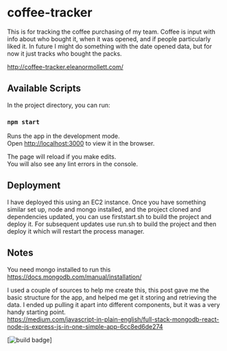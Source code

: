 # coffee-tracker

This is for tracking the coffee purchasing of my team. Coffee is input with info about who bought it, when it was opened, and if people particularly liked it. In future I might do something with the date opened data, but for now it just tracks who bought the packs.

http://coffee-tracker.eleanormollett.com/


## Available Scripts

In the project directory, you can run:

### `npm start`

Runs the app in the development mode.<br>
Open [http://localhost:3000](http://localhost:3000) to view it in the browser.

The page will reload if you make edits.<br>
You will also see any lint errors in the console.

## Deployment
I have deployed this using an EC2 instance. Once you have something similar set up, node and mongo installed, and the project cloned and dependencies updated, you can use firststart.sh to build the project and deploy it. For subsequent updates use run.sh to build the project and then deploy it which will restart the process manager.

## Notes

You need mongo installed to run this
https://docs.mongodb.com/manual/installation/

I used a couple of sources to help me create this, this post gave me the basic structure for the app, and helped me get it storing and retrieving the data. I ended up pulling it apart into different components, but it was a very handy starting point.<br>
https://medium.com/javascript-in-plain-english/full-stack-mongodb-react-node-js-express-js-in-one-simple-app-6cc8ed6de274

[![build badge](https://codebuild.eu-west-2.amazonaws.com/badges?uuid=eyJlbmNyeXB0ZWREYXRhIjoiYVhYNVNyc295UnNMOFg5eW5VbTVOUExhVWtlQjVYaHZhTXB0cytnTjBGNWlrbzk0UUk4ZytuUCs4dmNmQXJxQ1pIbVl5RUR2L1hMTFpza2pDcVZIUFNBPSIsIml2UGFyYW1ldGVyU3BlYyI6IlN0NStzRmcrb0JxQlloV1kiLCJtYXRlcmlhbFNldFNlcmlhbCI6MX0%3D&branch=master)]
